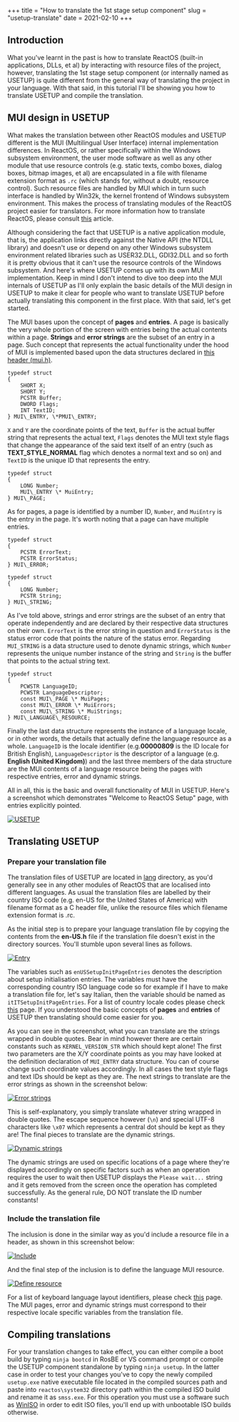 +++
title = "How to translate the 1st stage setup component"
slug = "usetup-translate"
date = 2021-02-10
+++

## Introduction

What you've learnt in the past is how to translate ReactOS (built-in applications, DLLs, et al) by interacting with resource files of the project, however, translating the 1st stage setup component (or internally named as USETUP) is quite different from the general way of translating the project in your language. With that said, in this tutorial I'll be showing you how to translate USETUP and compile the translation.

## MUI design in USETUP

What makes the translation between other ReactOS modules and USETUP different is the MUI (Multilingual User Interface) internal implementation differences. In ReactOS, or rather specifically within the Windows subsystem environment, the user mode software as well as any other module that use resource controls (e.g. static texts, combo boxes, dialog boxes, bitmap images, et al) are encapsulated in a file with filename extension format as `.rc` (which stands for, without a doubt, resource control). Such resource files are handled by MUI which in turn such interface is handled by Win32k, the kernel frontend of Windows subsystem environment. This makes the process of translating modules of the ReactOS project easier for translators. For more information how to translate ReactOS, please consult [this](reactos-translate.html) article.

Although considering the fact that USETUP is a native application module, that is, the application links directly against the Native API (the NTDLL library) and doesn't use or depend on any other Windows subsystem environment related libraries such as USER32.DLL, GDI32.DLL and so forth it is pretty obvious that it can't use the resource controls of the Windows subsystem. And here's where USETUP comes up with its own MUI implementation. Keep in mind I don't intend to dive too deep into the MUI internals of USETUP as I'll only explain the basic details of the MUI design in USETUP to make it clear for people who want to translate USETUP before actually translating this component in the first place. With that said, let's get started.

The MUI bases upon the concept of **pages** and **entries**. A page is basically the very whole portion of the screen with entries being the actual contents within a page. **Strings** and **error strings** are the subset of an entry in a page. Such concept that represents the actual functionality under the hood of MUI is implemented based upon the data structures declared in [this header (mui.h)](https://github.com/reactos/reactos/blob/master/base/setup/usetup/mui.h).

```
typedef struct
{
    SHORT X;
    SHORT Y;
    PCSTR Buffer;
    DWORD Flags;
    INT TextID;
} MUI\_ENTRY, \*PMUI\_ENTRY;
```         

`X` and `Y` are the coordinate points of the text, `Buffer` is the actual buffer string that represents the actual text, `Flags` denotes the MUI text style flags that change the appearance of the said text itself of an entry (such as **TEXT\_STYLE\_NORMAL** flag which denotes a normal text and so on) and `TextID` is the unique ID that represents the entry.

```
typedef struct
{
    LONG Number;
    MUI\_ENTRY \* MuiEntry;
} MUI\_PAGE;
```         

As for pages, a page is identified by a number ID, `Number`, and `MuiEntry` is the entry in the page. It's worth noting that a page can have multiple entries.

```
typedef struct
{
    PCSTR ErrorText;
    PCSTR ErrorStatus;
} MUI\_ERROR;
```         

```
typedef struct
{
    LONG Number;
    PCSTR String;
} MUI\_STRING;
```         

As I've told above, strings and error strings are the subset of an entry that operate independently and are declared by their respective data structures on their own. `ErrorText` is the error string in question and `ErrorStatus` is the status error code that points the nature of the status error. Regarding `MUI_STRING` is a data structure used to denote dynamic strings, which `Number` represents the unique number instance of the string and `String` is the buffer that points to the actual string text.

```
typedef struct
{
    PCWSTR LanguageID;
    PCWSTR LanguageDescriptor;
    const MUI\_PAGE \* MuiPages;
    const MUI\_ERROR \* MuiErrors;
    const MUI\_STRING \* MuiStrings;
} MUI\_LANGUAGE\_RESOURCE;
```         

Finally the last data structure represents the instance of a language locale, or in other words, the details that actually define the language resource as a whole. `LanguageID` is the locale identifier (e.g.**00000809** is the ID locale for British English), `LanguageDescriptor` is the descriptor of a language (e.g. **English (United Kingdom)**) and the last three members of the data structure are the MUI contents of a language resource being the pages with respective entries, error and dynamic strings.

All in all, this is the basic and overall functionality of MUI in USETUP. Here's a screenshot which demonstrates "Welcome to ReactOS Setup" page, with entries explicitly pointed.

[![USETUP](/images/usetup-translate/usetup.png)](/images/usetup-translate/usetup.png)

## Translating USETUP

### Prepare your translation file

The translation files of USETUP are located in [lang](https://github.com/reactos/reactos/tree/master/base/setup/usetup/lang) directory, as you'd generally see in any other modules of ReactOS that are localised into different languages. As usual the translation files are labelled by their country ISO code (e.g. en-US for the United States of America) with filename format as a C header file, unlike the resource files which filename extension format is .rc.

As the initial step is to prepare your language translation file by copying the contents from the **en-US.h** file if the translation file doesn't exist in the directory sources. You'll stumble upon several lines as follows.

[![Entry](/images/usetup-translate/entry.png)](/images/usetup-translate/entry.png)

The variables such as `enUSSetupInitPageEntries` denotes the description about setup initialisation entries. The variables must have the corresponding country ISO language code so for example if I have to make a translation file for, let's say Italian, then the variable should be named as `itITSetupInitPageEntries`. For a list of country locale codes please check [this](https://www.fincher.org/Utilities/CountryLanguageList.shtml) page. If you understood the basic concepts of **pages** and **entries** of USETUP then translating should come easier for you.

As you can see in the screenshot, what you can translate are the strings wrapped in double quotes. Bear in mind however there are certain constants such as `KERNEL_VERSION_STR` which should kept alone! The first two parameters are the X/Y coordinate points as you may have looked at the definition declaration of `MUI_ENTRY` data structure. You can of course change such coordinate values accordingly. In all cases the text style flags and text IDs should be kept as they are. The next strings to translate are the error strings as shown in the screenshot below:

[![Error strings](/images/usetup-translate/errors.png)](/images/usetup-translate/errors.png)

This is self-explanatory, you simply translate whatever string wrapped in double quotes. The escape sequence however (`\n`) and special UTF-8 characters like `\x07` which represents a central dot should be kept as they are! The final pieces to translate are the dynamic strings.

[![Dynamic strings](/images/usetup-translate/strings.png)](/images/usetup-translate/strings.png)

The dynamic strings are used on specific locations of a page where they're displayed accordingly on specific factors such as when an operation requires the user to wait then USETUP displays the `Please wait...` string and it gets removed from the screen once the operation has completed successfully. As the general rule, DO NOT translate the ID number constants!

### Include the translation file

The inclusion is done in the similar way as you'd include a resource file in a header, as shown in this screenshot below:

[![Include](/images/usetup-translate/define.png)](/images/usetup-translate/define.png)

And the final step of the inclusion is to define the language MUI resource.

[![Define resource](/images/usetup-translate/define2.png)](/images/usetup-translate/define2.png)

For a list of keyboard language layout identifiers, please check [this](https://docs.microsoft.com/en-us/windows-hardware/manufacture/desktop/windows-language-pack-default-values) page. The MUI pages, error and dynamic strings must correspond to their respective locale specific variables from the translation file.

## Compiling translations

For your translation changes to take effect, you can either compile a boot build by typing `ninja bootcd` in RosBE or VS command prompt or compile the USETUP component standalone by typing `ninja usetup`. In the latter case in order to test your changes you've to copy the newly compiled `usetup.exe` native executable file located in the compiled sources path and paste into `reactos\system32` directory path within the compiled ISO build and rename it as `smss.exe`. For this operation you must use a software such as [WinISO](http://www.winiso.com) in order to edit ISO files, you'll end up with unbootable ISO builds otherwise.